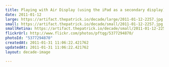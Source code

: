 ```yaml
---
title: Playing with Air Display (using the iPad as a secondary display)
date: 2011-01-12
large: https://artifact.thepatrick.io/decade/large/2011-01-12-2257.jpg
small: https://artifact.thepatrick.io/decade/small/2011-01-12-2257.jpg
smallRetina: https://artifact.thepatrick.io/decade/small/2011-01-12-2257@2x.jpg
flickrUrl: http://www.flickr.com/photos/pftqg/5377294870/
photoId: "5377294870"
createdAt: 2011-01-31 11:06:22.421762
updatedAt: 2011-01-31 11:06:22.421762
layout: decade-image

---
```


